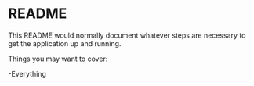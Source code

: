 # README

This README would normally document whatever steps are necessary to get the
application up and running.

Things you may want to cover:

-Everything